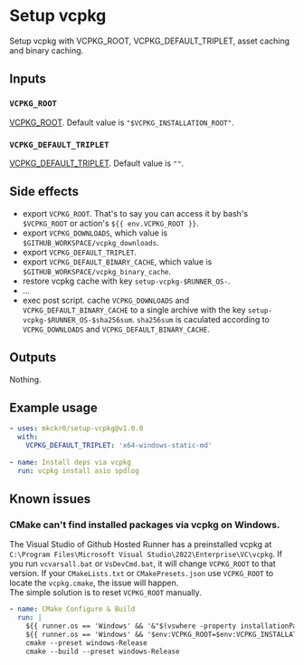 # Setup vcpkg

Setup vcpkg with VCPKG_ROOT, VCPKG_DEFAULT_TRIPLET, asset caching and binary caching.

## Inputs

### `VCPKG_ROOT`

[VCPKG_ROOT](https://learn.microsoft.com/en-us/vcpkg/users/config-environment#vcpkg_root). Default value is `"$VCPKG_INSTALLATION_ROOT"`.

### `VCPKG_DEFAULT_TRIPLET`
[VCPKG_DEFAULT_TRIPLET](https://learn.microsoft.com/en-us/vcpkg/users/config-environment#vcpkg_default_triplet). Default value is `""`.

## Side effects

- export `VCPKG_ROOT`. That's to say you can access it by bash's `$VCPKG_ROOT` or action's `${{ env.VCPKG_ROOT }}`.
- export `VCPKG_DOWNLOADS`, which value is `$GITHUB_WORKSPACE/vcpkg_downloads`.
- export `VCPKG_DEFAULT_TRIPLET`.
- export `VCPKG_DEFAULT_BINARY_CACHE`, which value is `$GITHUB_WORKSPACE/vcpkg_binary_cache`.
- restore vcpkg cache with key `setup-vcpkg-$RUNNER_OS-`.
- ...
- exec post script. cache `VCPKG_DOWNLOADS` and `VCPKG_DEFAULT_BINARY_CACHE` to a single archive with the key `setup-vcpkg-$RUNNER_OS-$sha256sum`. `sha256sum` is caculated according to `VCPKG_DOWNLOADS` and `VCPKG_DEFAULT_BINARY_CACHE`.

## Outputs

Nothing.

## Example usage

```yaml
- uses: mkckr0/setup-vcpkg@v1.0.0
  with:
    VCPKG_DEFAULT_TRIPLET: 'x64-windows-static-md'
    
- name: Install deps via vcpkg
  run: vcpkg install asio spdlog
```

## Known issues

### CMake can't find installed packages via vcpkg on Windows.
The Visual Studio of Github Hosted Runner has a preinstalled vcpkg at `C:\Program Files\Microsoft Visual Studio\2022\Enterprise\VC\vcpkg`. If you run `vcvarsall.bat` or `VsDevCmd.bat`, it will change `VCPKG_ROOT` to that version. If your `CMakeLists.txt` or `CMakePresets.json` use `VCPKG_ROOT` to locate the `vcpkg.cmake`, the issue will happen.  
The simple solution is to reset `VCPKG_ROOT` manually.
```yml
- name: CMake Configure & Build
  run: |
    ${{ runner.os == 'Windows' && '&"$(vswhere -property installationPath)\Common7\Tools\Launch-VsDevShell.ps1" -Arch amd64 -HostArch amd64 -SkipAutomaticLocation' || ''}}
    ${{ runner.os == 'Windows' && '$env:VCPKG_ROOT=$env:VCPKG_INSTALLATION_ROOT' || '' }}
    cmake --preset windows-Release
    cmake --build --preset windows-Release
```